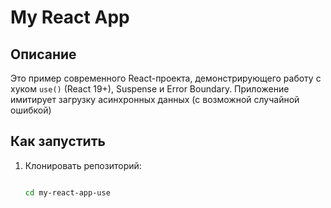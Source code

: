 # My React App

## Описание

Это пример современного React-проекта, демонстрирующего работу с хуком `use()` (React 19+), Suspense и Error Boundary. Приложение имитирует загрузку асинхронных данных (с возможной случайной ошибкой)  

## Как запустить

1. Клонировать репозиторий:
   ```bash
   
   cd my-react-app-use
